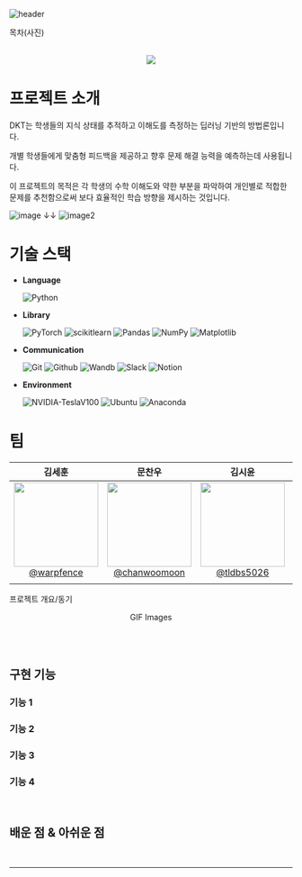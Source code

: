 ![header](https://capsule-render.vercel.app/api?type=rect&color=0080ff&height=180&section=header&text=Deep&nbsp;Knowledge&nbsp;Tracing(DKT)&%20render&fontSize=50&fontColor=FFFFFF)


목차(사진)
<p align="center">
  <br>
  <img src="./images/common/logo-sample.jpeg">
  <br>
</p>

# 프로젝트 소개

DKT는 학생들의 지식 상태를 추적하고 이해도를 측정하는 딥러닝 기반의 방법론입니다. 

개별 학생들에게 맞춤형 피드백을 제공하고 향후 문제 해결 능력을 예측하는데 사용됩니다.

이 프로젝트의 목적은 각 학생의 수학 이해도와 약한 부분을 파악하여 개인별로 적합한 문제를 추천함으로써 보다 효율적인 학습 방향을 제시하는 것입니다.

![image](https://github.com/boostcampaitech6/level2-dkt-recsys-04/assets/83867930/aa1ecc6e-8526-4729-a337-81762d4d7c76)
&#8595;&#8595;
![image2](https://github.com/boostcampaitech6/level2-dkt-recsys-04/assets/83867930/41b0381c-43b4-4452-81b1-441a1b073d44)


# 기술 스택
* **Language**<br>

  ![Python](https://img.shields.io/badge/python-3670A0?style=for-the-badge&logo=python&logoColor=ffdd54)

* **Library**<br>

  ![PyTorch](https://img.shields.io/badge/PyTorch-%23EE4C2C.svg?style=for-the-badge&logo=PyTorch&logoColor=white)
  ![scikitlearn](https://img.shields.io/badge/scikitlearn-F7931E?style=for-the-badge&logo=scikitlearn&logoColor=white)
  ![Pandas](https://img.shields.io/badge/pandas-%23150458.svg?style=for-the-badge&logo=pandas&logoColor=white)
  ![NumPy](https://img.shields.io/badge/numpy-%23013243.svg?style=for-the-badge&logo=numpy&logoColor=white)
  ![Matplotlib](https://img.shields.io/badge/Matplotlib-%23ff0000.svg?style=for-the-badge&logo=Matplotlib&logoColor=black)

* **Communication**<br>

  ![Git](https://img.shields.io/badge/git-%23F05033.svg?style=for-the-badge&logo=git&logoColor=white)
  ![Github](https://img.shields.io/badge/GitHub-100000?style=for-the-badge&logo=github&logoColor=white)
  ![Wandb](https://img.shields.io/badge/Weights_&_Biases-FFBE00?style=for-the-badge&logo=WeightsAndBiases&logoColor=white)
  ![Slack](https://img.shields.io/badge/Slack-4A154B?style=for-the-badge&logo=slack&logoColor=white)
  ![Notion](https://img.shields.io/badge/Notion-000000?style=for-the-badge&logo=notion&logoColor=white)

* **Environment**<br>

  ![NVIDIA-TeslaV100](https://img.shields.io/badge/NVIDIA-TeslaV100-76B900?style=for-the-badge&logo=nvidia&logoColor=white)
  ![Ubuntu](https://img.shields.io/badge/Ubuntu-E95420?style=for-the-badge&logo=ubuntu&logoColor=white)
  ![Anaconda](https://img.shields.io/badge/Anaconda-44A833.svg?style=for-the-badge&logo=Anaconda&logoColor=white)

# 팀
| **김세훈** | **문찬우** | **김시윤** | **배건우** | **이승준** |
| :------: |  :------: | :------: | :------: | :------: |
| [<img src="https://avatars.githubusercontent.com/u/8871767?v=4" height=150 width=150> <br/> @warpfence](https://github.com/warpfence) | [<img src="https://avatars.githubusercontent.com/u/95879995?v=4" height=150 width=150> <br/> @chanwoomoon](https://github.com/chanwoomoon) | [<img src="https://avatars.githubusercontent.com/u/68991530?v=4" height=150 width=150> <br/> @tldbs5026](https://github.com/tldbs5026) | [<img src="https://avatars.githubusercontent.com/u/83867930?v=4" height=150 width=150> <br/> @gunwoof](https://github.com/gunwoof) | [<img src="https://avatars.githubusercontent.com/u/133944361?v=4" height=150 width=150> <br/> @llseungjun](https://github.com/llseungjun) |
|  |  |  |  |  |



<p align="justify">
프로젝트 개요/동기
</p>

<p align="center">
GIF Images
</p>

<br>



<br>

## 구현 기능

### 기능 1

### 기능 2

### 기능 3

### 기능 4

<br>

## 배운 점 & 아쉬운 점

<p align="justify">

</p>

<br>




---


